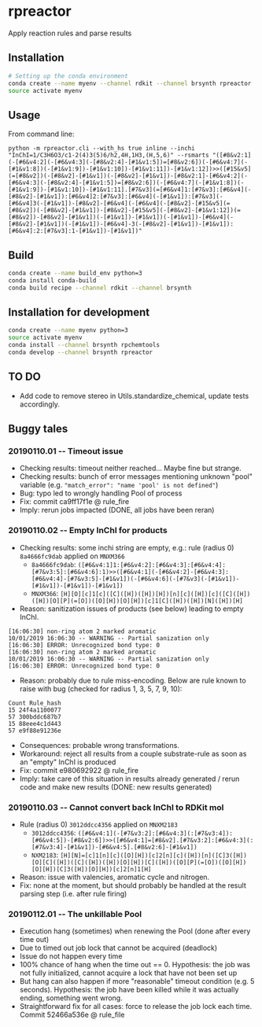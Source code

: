 # rpreactor

Apply reaction rules and parse results

## Installation
```bash
# Setting up the conda environment
conda create --name myenv --channel rdkit --channel brsynth rpreactor
source activate myenv
```

## Usage

From command line:
```
python -m rpreactor.cli --with_hs true inline --inchi "InChI=1/C3H6O3/c1-2(4)3(5)6/h2,4H,1H3,(H,5,6)" --rsmarts "([#8&v2:1](-[#6&v4:2](-[#6&v4:3](-[#8&v2:4]-[#1&v1:5])=[#8&v2:6])(-[#6&v4:7](-[#1&v1:8])(-[#1&v1:9])-[#1&v1:10])-[#1&v1:11])-[#1&v1:12])>>([#15&v5](=[#8&v2])(-[#8&v2]-[#1&v1])(-[#8&v2]-[#1&v1])-[#8&v2:1]-[#6&v4:2](-[#6&v4:3](-[#8&v2:4]-[#1&v1:5])=[#8&v2:6])(-[#6&v4:7](-[#1&v1:8])(-[#1&v1:9])-[#1&v1:10])-[#1&v1:11].[#7&v3](=[#6&v4]1:[#7&v3]:[#6&v4](-[#8&v2]-[#1&v1]):[#6&v4]2:[#7&v3]:[#6&v4](-[#1&v1]):[#7&v3](-[#6&v4]3(-[#1&v1])-[#8&v2]-[#6&v4](-[#6&v4](-[#8&v2]-[#15&v5](=[#8&v2])(-[#8&v2]-[#1&v1])-[#8&v2]-[#15&v5](-[#8&v2]-[#1&v1:12])(=[#8&v2])-[#8&v2]-[#1&v1])(-[#1&v1])-[#1&v1])(-[#1&v1])-[#6&v4](-[#8&v2]-[#1&v1])(-[#1&v1])-[#6&v4]-3(-[#8&v2]-[#1&v1])-[#1&v1]):[#6&v4]:2:[#7&v3]:1-[#1&v1])-[#1&v1])"
```

## Build
```bash
conda create --name build_env python=3
conda install conda-build
conda build recipe --channel rdkit --channel brsynth
```

## Installation for development
```bash
conda create --name myenv python=3
source activate myenv
conda install --channel brsynth rpchemtools
conda develop --channel brsynth rpreactor
```

## TO DO

- Add code to remove stereo in Utils.standardize_chemical, update tests accordingly.

## Buggy tales

### 20190110.01 -- Timeout issue
  * Checking results: timeout neither reached... Maybe fine but strange.
  * Checking results: bunch of error messages mentioning unknown "pool" variable (e.g. `"match_error": "name 'pool' is not defined"`)
  * Bug: typo led to wrongly handling Pool of process
  * Fix: commit ca9ff17f1e @ rule_fire
  * Imply: rerun jobs impacted (DONE, all jobs have been reran)

### 20190110.02 -- Empty InChI for products
  * Checking results: some inchi string are empty, e.g.: rule (radius 0) `8a4666fc9dab` applied on `MNXM366`
    - `8a4666fc9dab`: `([#6&v4:1]1:[#6&v4:2]:[#6&v4:3]:[#6&v4:4]:[#7&v3:5]:[#6&v4:6]:1)>>([#6&v4:1](-[#6&v4:2]-[#6&v4:3]:[#6&v4:4]-[#7&v3:5]-[#1&v1])(-[#6&v4:6](-[#7&v3](-[#1&v1])-[#1&v1])-[#1&v1])-[#1&v1])`
    - `MNXM366`: `[H][O][c]1[c]([C]([H])([H])[H])[n][c]([H])[c]([C]([H])([H])[O][P](=[O])([O][H])[O][H])[c]1[C]([H])([H])[N]([H])[H]`
  * Reason: sanitization issues of products (see below) leading to empty InChI.
  ```
  [16:06:30] non-ring atom 2 marked aromatic
  10/01/2019 16:06:30 -- WARNING -- Partial sanization only
  [16:06:30] ERROR: Unrecognized bond type: 0
  [16:06:30] non-ring atom 2 marked aromatic
  10/01/2019 16:06:30 -- WARNING -- Partial sanization only
  [16:06:30] ERROR: Unrecognized bond type: 0
  ```
  * Reason: probably due to rule miss-encoding. Below are rule known to raise with bug (checked for radius 1, 3, 5, 7, 9, 10):
  ```
  Count Rule_hash
  15 24f4a1100077
  57 300bddc687b7
  15 88eee4c1d443
  57 e9f88e91236e
  ```
  * Consequences: probable wrong transformations.
  * Workaround: reject all results from a couple substrate-rule as soon as an "empty" InChI is produced
  * Fix: commit e980692922 @ rule_fire
  * Imply: take care of this situation in results already generated / rerun code and make new results (DONE: new results generated)

### 20190110.03 -- Cannot convert back InChI to RDKit mol
  * Rule (radius 0) `3012ddcc4356` applied on `MNXM2183`
    - `3012ddcc4356`: `([#6&v4:1](-[#7&v3:2]:[#6&v4:3](:[#7&v3:4]):[#6&v4:5])-[#8&v2:6])>>([#6&v4:1]=[#8&v2].[#7&v3:2]:[#6&v4:3](:[#7&v3:4]-[#1&v1])-[#6&v4:5].[#8&v2:6]-[#1&v1])`
    - `NXM2183`: `[H][N]=[c]1[n][c]([O][H])[c]2[n][c]([H])[n]([C]3([H])[O][C]([H])([C]([H])([H])[O][H])[C]([H])([O][P](=[O])([O][H])[O][H])[C]3([H])[O][H])[c]2[n]1[H]`
  * Reason: issue with valencies, aromatic cycle and nitrogen.
  * Fix: none at the moment, but should probably be handled at the result parsing step (i.e. after rule firing)

### 20190112.01 -- The unkillable Pool
  * Execution hang (sometimes) when renewing the Pool (done after every time out)
  * Due to timed out job lock that cannot be acquired (deadlock)
  * Issue do not happen every time
  * 100% chance of hang when the time out == 0. Hypothesis: the job was not fully initialized, cannot acquire a lock that have not been set up
  * But hang can also happen if more "reasonable" timeout condition (e.g. 5 seconds). Hypothesis: the job have been killed while it was actually ending, something went wrong.
  * Straightforward fix for all cases: force to release the job lock each time. Commit 52466a536e @ rule_file
